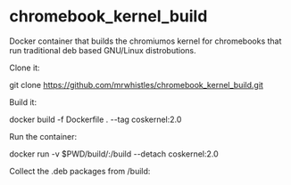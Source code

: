 # chromebook_kernel_build
 Docker container that builds the chromiumos kernel for chromebooks that run traditional deb based GNU/Linux distrobutions.



Clone it:

git clone https://github.com/mrwhistles/chromebook_kernel_build.git


Build it:

docker build -f Dockerfile . --tag coskernel:2.0



Run the container:

docker run -v $PWD/build/:/build --detach coskernel:2.0


Collect the .deb packages from /build:
